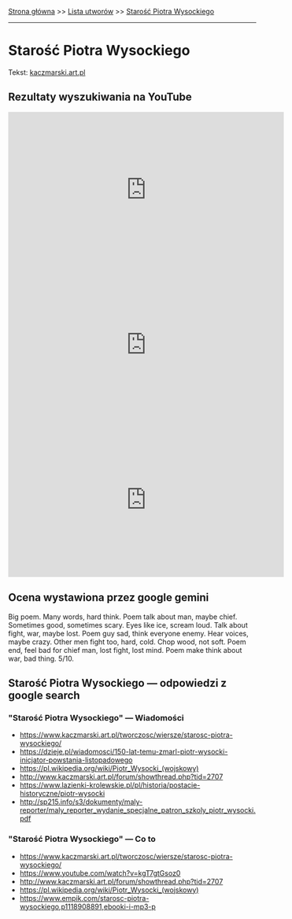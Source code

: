 [Strona główna](../index.md) >> [Lista utworów](../list.md) >> [Starość Piotra Wysockiego](557.md)

---

# Starość Piotra Wysockiego

Tekst: [kaczmarski.art.pl](https://www.kaczmarski.art.pl/tworczosc/wiersze/starosc-piotra-wysockiego/)

## Rezultaty wyszukiwania na YouTube

<iframe width="560" height="315" src="https://www.youtube.com/embed/kgT7gtGsoz0?si=IdontcarewhotheIRSsendsImnotpayingtaxes" title="YouTube video player" frameborder="0" allow="accelerometer; autoplay; clipboard-write; encrypted-media; gyroscope; picture-in-picture; web-share" referrerpolicy="strict-origin-when-cross-origin" allowfullscreen></iframe>

<iframe width="560" height="315" src="https://www.youtube.com/embed/DDT9oA0MwX0?si=IdontcarewhotheIRSsendsImnotpayingtaxes" title="YouTube video player" frameborder="0" allow="accelerometer; autoplay; clipboard-write; encrypted-media; gyroscope; picture-in-picture; web-share" referrerpolicy="strict-origin-when-cross-origin" allowfullscreen></iframe>

<iframe width="560" height="315" src="https://www.youtube.com/embed/kcxEu2IVT0c?si=IdontcarewhotheIRSsendsImnotpayingtaxes" title="YouTube video player" frameborder="0" allow="accelerometer; autoplay; clipboard-write; encrypted-media; gyroscope; picture-in-picture; web-share" referrerpolicy="strict-origin-when-cross-origin" allowfullscreen></iframe>

## Ocena wystawiona przez google gemini

Big poem. Many words, hard think. Poem talk about man, maybe chief. Sometimes good, sometimes scary. Eyes like ice, scream loud. Talk about fight, war, maybe lost. Poem guy sad, think everyone enemy. Hear voices, maybe crazy. Other men fight too, hard, cold. Chop wood, not soft. Poem end, feel bad for chief man, lost fight, lost mind. Poem make think about war, bad thing. 5/10. 


## Starość Piotra Wysockiego — odpowiedzi z google search

### "Starość Piotra Wysockiego" — Wiadomości

- <https://www.kaczmarski.art.pl/tworczosc/wiersze/starosc-piotra-wysockiego/>
- <https://dzieje.pl/wiadomosci/150-lat-temu-zmarl-piotr-wysocki-inicjator-powstania-listopadowego>
- <https://pl.wikipedia.org/wiki/Piotr_Wysocki_(wojskowy)>
- <http://www.kaczmarski.art.pl/forum/showthread.php?tid=2707>
- <https://www.lazienki-krolewskie.pl/pl/historia/postacie-historyczne/piotr-wysocki>
- <http://sp215.info/s3/dokumenty/maly-reporter/maly_reporter_wydanie_specjalne_patron_szkoly_piotr_wysocki.pdf>

### "Starość Piotra Wysockiego" — Co to

- <https://www.kaczmarski.art.pl/tworczosc/wiersze/starosc-piotra-wysockiego/>
- <https://www.youtube.com/watch?v=kgT7gtGsoz0>
- <http://www.kaczmarski.art.pl/forum/showthread.php?tid=2707>
- <https://pl.wikipedia.org/wiki/Piotr_Wysocki_(wojskowy)>
- <https://www.empik.com/starosc-piotra-wysockiego,p1118908891,ebooki-i-mp3-p>

